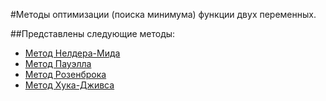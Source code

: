 #Методы оптимизации (поиска минимума) функции двух переменных.

##Представлены следующие методы:
- [Метод Нелдера-Мида](http://www.machinelearning.ru/wiki/index.php?title=%D0%9C%D0%B5%D1%82%D0%BE%D0%B4_%D0%9D%D0%B5%D0%BB%D0%B4%D0%B5%D1%80%D0%B0-%D0%9C%D0%B8%D0%B4%D0%B0)
- [Метод Пауэлла](http://ru.wikipedia.org/wiki/%D0%9C%D0%B5%D1%82%D0%BE%D0%B4_%D1%81%D0%BE%D0%BF%D1%80%D1%8F%D0%B6%D1%91%D0%BD%D0%BD%D1%8B%D1%85_%D0%B3%D1%80%D0%B0%D0%B4%D0%B8%D0%B5%D0%BD%D1%82%D0%BE%D0%B2)
- [Метод Розенброка](http://bigor.bmstu.ru/?cnt/?doc=MO/ch0603.mod/?cou=MO/base.cou)
- [Метод Хука-Дживса](http://ru.wikipedia.org/wiki/%D0%9C%D0%B5%D1%82%D0%BE%D0%B4_%D0%A5%D1%83%D0%BA%D0%B0_%E2%80%94_%D0%94%D0%B6%D0%B8%D0%B2%D1%81%D0%B0)
